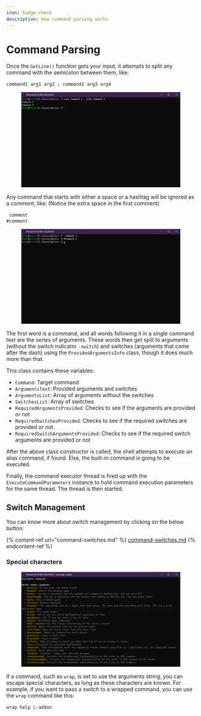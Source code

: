 ```yaml
---
icon: badge-check
description: How command parsing works
---
```


# Command Parsing

Once the `GetLine()` function gets your input, it attempts to split any command with the semicolon between them, like:

```
command1 arg1 arg2 ; command2 arg3 arg4
```

<figure><img src="../../../../.gitbook/assets/107-shell.png" alt=""><figcaption></figcaption></figure>

Any command that starts with either a space or a hashtag will be ignored as a comment, like: (Notice the extra space in the first comment)

```
 comment
#comment
```

<figure><img src="../../../../.gitbook/assets/108-shell.png" alt=""><figcaption></figcaption></figure>

The first word is a command, and all words following it in a single command text are the series of arguments. These words then get split to arguments (without the switch indicator `-switch`) and switches (arguments that come after the dash) using the `ProvidedArgumentsInfo` class, though it does much more than that.

This class contains these variables:

* `Command`: Target command
* `ArgumentsText`: Provided arguments and switches
* `ArgumentsList`: Array of arguments without the switches
* `SwitchesList`: Array of switches
* `RequiredArgumentsProvided`: Checks to see if the arguments are provided or not
* `RequiredSwitchesProvided`: Checks to see if the required switches are provided or not
* `RequiredSwitchArgumentsProvided`: Checks to see if the required switch arguments are provided or not

After the above class constructor is called, the shell attempts to execute an alias command, if found. Else, the built-in command is going to be executed.

Finally, the command executor thread is fired up with the `ExecuteCommandParameters` instance to hold command execution parameters for the same thread. The thread is then started.

## Switch Management

You can know more about switch management by clicking on the below button:

{% content-ref url="command-switches.md" %}
[command-switches.md](command-switches.md)
{% endcontent-ref %}

### Special characters

<figure><img src="../../../../.gitbook/assets/105-shell.png" alt=""><figcaption></figcaption></figure>

If a command, such as `wrap`, is set to use the arguments string, you can escape special characters, as long as these characters are known. For example, if you want to pass a switch to a wrapped command, you can use the `wrap` command like this:

```
wrap help \-addon
```
